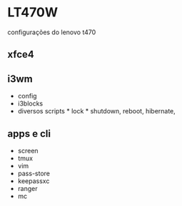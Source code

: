 # LT470W
configurações do lenovo t470

## xfce4

## i3wm
  * config
  * i3blocks
  * diversos scripts
        * lock
        * shutdown, reboot, hibernate, 

## apps e cli
  * screen
  * tmux
  * vim
  * pass-store
  * keepassxc
  * ranger
  * mc
  
